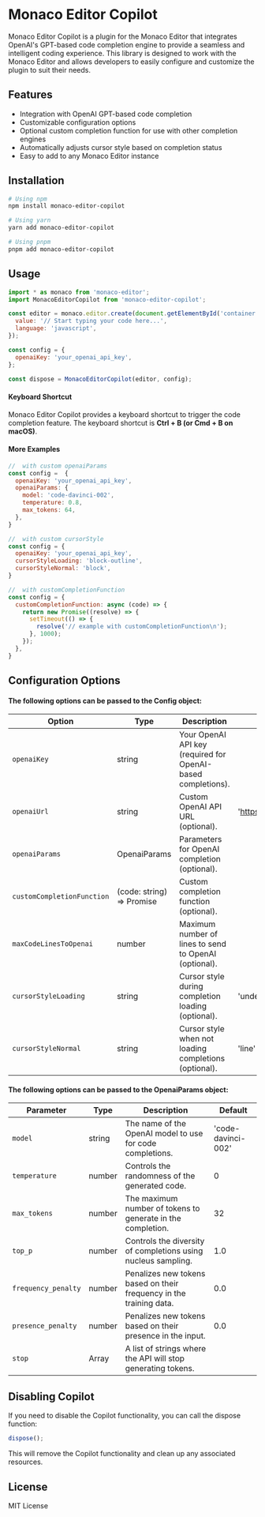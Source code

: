 # Monaco Editor Copilot

Monaco Editor Copilot is a plugin for the Monaco Editor that integrates OpenAI's GPT-based code completion engine to provide a seamless and intelligent coding experience. This library is designed to work with the Monaco Editor and allows developers to easily configure and customize the plugin to suit their needs.

## Features

- Integration with OpenAI GPT-based code completion
- Customizable configuration options
- Optional custom completion function for use with other completion engines
- Automatically adjusts cursor style based on completion status
- Easy to add to any Monaco Editor instance

## Installation

```bash
# Using npm
npm install monaco-editor-copilot

# Using yarn
yarn add monaco-editor-copilot

# Using pnpm
pnpm add monaco-editor-copilot
```

## Usage

```javascript
import * as monaco from 'monaco-editor';
import MonacoEditorCopilot from 'monaco-editor-copilot';

const editor = monaco.editor.create(document.getElementById('container'), {
  value: '// Start typing your code here...',
  language: 'javascript',
});

const config = {
  openaiKey: 'your_openai_api_key',
};

const dispose = MonacoEditorCopilot(editor, config);
```

#### Keyboard Shortcut

Monaco Editor Copilot provides a keyboard shortcut to trigger the code completion feature. The keyboard shortcut is **Ctrl + B (or Cmd + B on macOS)**.

#### More Examples
```javascript
//  with custom openaiParams
const config =  {
  openaiKey: 'your_openai_api_key',
  openaiParams: {
    model: 'code-davinci-002',
    temperature: 0.8,
    max_tokens: 64,
  },
}

//  with custom cursorStyle
const config = {
  openaiKey: 'your_openai_api_key',
  cursorStyleLoading: 'block-outline',
  cursorStyleNormal: 'block',
}

//  with customCompletionFunction
const config = {
  customCompletionFunction: async (code) => {
    return new Promise((resolve) => {
      setTimeout(() => {
        resolve('// example with customCompletionFunction\n');
      }, 1000);
    });
  },
}
```



## Configuration Options

#### The following options can be passed to the Config object:

| Option                     | Type                              | Description                                                  | Default                  |
| -------------------------- | --------------------------------- | ------------------------------------------------------------ | ------------------------ |
| `openaiKey`                | string                            | Your OpenAI API key (required for OpenAI-based completions). |                          |
| `openaiUrl`                | string                            | Custom OpenAI API URL (optional).                            | 'https://api.openai.com' |
| `openaiParams`             | OpenaiParams                      | Parameters for OpenAI completion (optional).                 |                          |
| `customCompletionFunction` | (code: string) => Promise<string> | Custom completion function (optional).                       |                          |
| `maxCodeLinesToOpenai`     | number                            | Maximum number of lines to send to OpenAI (optional).        |                          |
| `cursorStyleLoading`       | string                            | Cursor style during completion loading (optional).           | 'underline'              |
| `cursorStyleNormal`        | string                            | Cursor style when not loading completions (optional).        | 'line'                   |

#### The following options can be passed to the OpenaiParams object:
| Parameter | Type | Description | Default |
|-----------------------|---------|-----------------------------------------------------------------|-----------------------|
| `model` | string | The name of the OpenAI model to use for code completions. | 'code-davinci-002' |
| `temperature` | number | Controls the randomness of the generated code. | 0 |
| `max_tokens` | number | The maximum number of tokens to generate in the completion. | 32 |
| `top_p` | number | Controls the diversity of completions using nucleus sampling. | 1.0 |
| `frequency_penalty` | number | Penalizes new tokens based on their frequency in the training data.| 0.0 |
| `presence_penalty` | number | Penalizes new tokens based on their presence in the input. | 0.0 |
| `stop` | Array<string> | A list of strings where the API will stop generating tokens. | |

## Disabling Copilot

If you need to disable the Copilot functionality, you can call the dispose function:

```javascript
dispose();
```

This will remove the Copilot functionality and clean up any associated resources.

## License

MIT License

